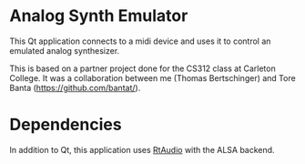 # Analog Synth Emulator

This Qt application connects to a midi device and uses it to control an emulated analog synthesizer. 


This is based on a partner project done for the CS312 class at Carleton College. It was a collaboration between me (Thomas Bertschinger) and Tore Banta (https://github.com/bantat/). 

# Dependencies

In addition to Qt, this application uses [RtAudio](https://www.music.mcgill.ca/~gary/rtaudio/) with the ALSA backend. 
